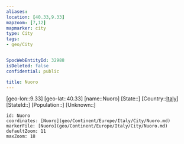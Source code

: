 ```yaml
---
aliases: 
location: [40.33,9.33]
mapzoom: [7,12] 
mapmarker: city 
type: City
tags:
- geo/City


SpocWebEntityId: 32988
isDeleted: false
confidential: public

title: Nuoro
---
```

[geo-lon::9.33]
[geo-lat::40.33]
[name::Nuoro]
[State::]
[Country::[Italy](geo/Continent/Europe/Italy.md)]
[StateId::]
[Population::]
[Unknown::]


```leaflet
id: Nuoro
coordinates: [Nuoro](geo/Continent/Europe/Italy/City/Nuoro.md)
markerFile: [Nuoro](geo/Continent/Europe/Italy/City/Nuoro.md)
defaultZoom: 11 
maxZoom: 18
```


